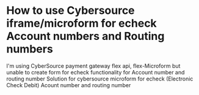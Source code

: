 
# How to use Cybersource iframe/microform for echeck Account numbers and Routing numbers

I'm using CyberSource payment gateway flex api, flex-Microform
but unable to create form for echeck functionality for Account number and routing number
Solution for cybersource microform for echeck (Electronic Check Debit) Acount number and routing number

        